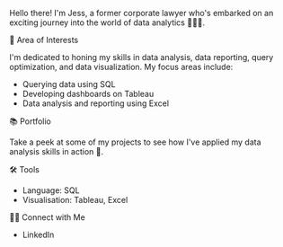 Hello there! I'm Jess, a former corporate lawyer who's embarked on an exciting journey into the world of data analytics 👩🏻‍💻.

🌱 Area of Interests

I'm dedicated to honing my skills in data analysis, data reporting, query optimization, and data visualization. My focus areas include:

- Querying data using SQL
- Developing dashboards on Tableau
- Data analysis and reporting using Excel

📚 Portfolio

Take a peek at some of my projects to see how I've applied my data analysis skills in action 👀.

🛠️ Tools

- Language: SQL
- Visualisation: Tableau, Excel

👋🏻 Connect with Me

- LinkedIn
